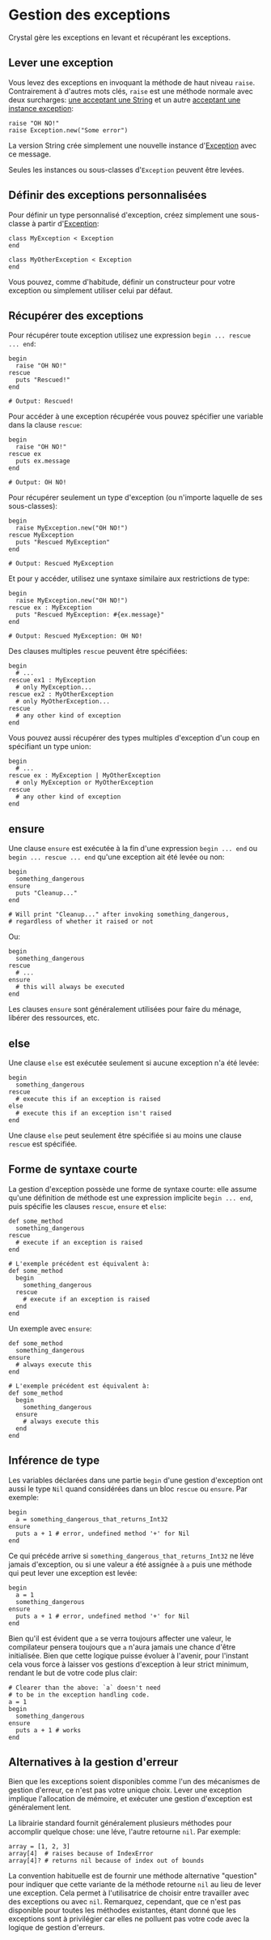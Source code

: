 # Gestion des exceptions

Crystal gère les exceptions en levant et récupérant les exceptions.

## Lever une exception

Vous levez des exceptions en invoquant la méthode de haut niveau `raise`.
Contrairement à d'autres mots clés, `raise` est une méthode normale avec deux surcharges:
[une acceptant une String](http://crystal-lang.org/api/toplevel.html#raise%28message%20%3A%20String%29-class-method)
et un autre [acceptant une instance exception](http://crystal-lang.org/api/toplevel.html#raise%28ex%20%3A%20Exception%29-class-method):

```crystal
raise "OH NO!"
raise Exception.new("Some error")
```

La version String crée simplement une nouvelle instance d'[Exception](http://crystal-lang.org/api/Exception.html) avec ce message.

Seules les instances ou sous-classes d'`Exception` peuvent être levées.

## Définir des exceptions personnalisées

Pour définir un type personnalisé d'exception, créez simplement une sous-classe à partir d'[Exception](http://crystal-lang.org/api/Exception.html):

```crystal
class MyException < Exception
end

class MyOtherException < Exception
end
```

Vous pouvez, comme d'habitude, définir un constructeur pour votre exception ou simplement utiliser celui par défaut.

## Récupérer des exceptions

Pour récupérer toute exception utilisez une expression `begin ... rescue ... end`:

```crystal
begin
  raise "OH NO!"
rescue
  puts "Rescued!"
end

# Output: Rescued!
```

Pour accéder à une exception récupérée vous pouvez spécifier une variable dans la clause `rescue`:

```crystal
begin
  raise "OH NO!"
rescue ex
  puts ex.message
end

# Output: OH NO!
```

Pour récupérer seulement un type d'exception (ou n'importe laquelle de ses sous-classes):

```crystal
begin
  raise MyException.new("OH NO!")
rescue MyException
  puts "Rescued MyException"
end

# Output: Rescued MyException
```

Et pour y accéder, utilisez une syntaxe similaire aux restrictions de type:

```crystal
begin
  raise MyException.new("OH NO!")
rescue ex : MyException
  puts "Rescued MyException: #{ex.message}"
end

# Output: Rescued MyException: OH NO!
```

Des clauses multiples `rescue` peuvent être spécifiées:

```crystal
begin
  # ...
rescue ex1 : MyException
  # only MyException...
rescue ex2 : MyOtherException
  # only MyOtherException...
rescue
  # any other kind of exception
end
```

Vous pouvez aussi récupérer des types multiples d'exception d'un coup en spécifiant un type union:

```crystal
begin
  # ...
rescue ex : MyException | MyOtherException
  # only MyException or MyOtherException
rescue
  # any other kind of exception
end
```

## ensure

Une clause `ensure` est exécutée à la fin d'une expression `begin ... end` ou `begin ... rescue ... end`
qu'une exception ait été levée ou non:

```crystal
begin
  something_dangerous
ensure
  puts "Cleanup..."
end

# Will print "Cleanup..." after invoking something_dangerous,
# regardless of whether it raised or not
```

Ou:

```crystal
begin
  something_dangerous
rescue
  # ...
ensure
  # this will always be executed
end
```

Les clauses `ensure` sont généralement utilisées pour faire du ménage, libérer des ressources, etc.

## else

Une clause `else` est exécutée seulement si aucune exception n'a été levée:

```crystal
begin
  something_dangerous
rescue
  # execute this if an exception is raised
else
  # execute this if an exception isn't raised
end
```

Une clause `else` peut seulement être spécifiée si au moins une clause `rescue` est spécifiée.

## Forme de syntaxe courte

La gestion d'exception possède une forme de syntaxe courte:
elle assume qu'une définition de méthode est une expression implicite `begin ... end`,
puis spécifie les clauses `rescue`, `ensure` et `else`:

```crystal
def some_method
  something_dangerous
rescue
  # execute if an exception is raised
end

# L'exemple précédent est équivalent à:
def some_method
  begin
    something_dangerous
  rescue
    # execute if an exception is raised
  end
end
```

Un exemple avec `ensure`:

```crystal
def some_method
  something_dangerous
ensure
  # always execute this
end

# L'exemple précédent est équivalent à:
def some_method
  begin
    something_dangerous
  ensure
    # always execute this
  end
end
```

## Inférence de type

Les variables déclarées dans une partie `begin` d'une gestion d'exception ont aussi le type `Nil` quand considérées dans un bloc `rescue` ou `ensure`.
Par exemple:

```crystal
begin
  a = something_dangerous_that_returns_Int32
ensure
  puts a + 1 # error, undefined method '+' for Nil
end
```

Ce qui précéde arrive si `something_dangerous_that_returns_Int32` ne léve jamais d'exception,
ou si une valeur a été assignée à `a` puis une méthode qui peut lever une exception est levée:

```crystal
begin
  a = 1
  something_dangerous
ensure
  puts a + 1 # error, undefined method '+' for Nil
end
```

Bien qu'il est évident que `a` se verra toujours affecter une valeur,
le compilateur pensera toujours que `a` n'aura jamais une chance d'être initialisée.
Bien que cette logique puisse évoluer à l'avenir, pour l'instant cela vous force à laisser vos gestions d'exception à leur strict minimum,
rendant le but de votre code plus clair:

```crystal
# Clearer than the above: `a` doesn't need
# to be in the exception handling code.
a = 1
begin
  something_dangerous
ensure
  puts a + 1 # works
end
```

## Alternatives à la gestion d'erreur

Bien que les exceptions soient disponibles comme l'un des mécanismes de gestion d'erreur, ce n'est pas votre unique choix.
Lever une exception implique l'allocation de mémoire, et exécuter une gestion d'exception est généralement lent.

La librairie standard fournit généralement plusieurs méthodes pour accomplir quelque chose: une léve, l'autre retourne `nil`. Par exemple:

```crystal
array = [1, 2, 3]
array[4]  # raises because of IndexError
array[4]? # returns nil because of index out of bounds
```

La convention habituelle est de fournir une méthode alternative "question" pour indiquer que
cette variante de la méthode retourne `nil` au lieu de lever une exception.
Cela permet à l'utilisatrice de choisir entre travailler avec des exceptions ou avec `nil`.
Remarquez, cependant, que ce n'est pas disponible pour toutes les méthodes existantes, étant donné que les exceptions
sont à privilégier car elles ne polluent pas votre code avec la logique de gestion d'erreurs.
